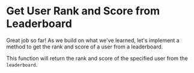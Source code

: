 # Get User Rank and Score from Leaderboard

Great job so far! As we build on what we've learned, let's implement a method to get the rank and score of a user from a leaderboard.

This function will return the rank and score of the specified user from the `leaderboard`.